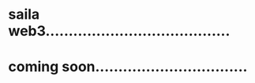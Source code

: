 # saila web3........................................
# coming soon.................................
